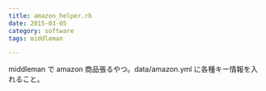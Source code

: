 ```yaml
---
title: amazon_helper.rb
date: 2015-03-05
category: software
tags: middleman

---
```


middleman で amazon 商品張るやつ。data/amazon.yml に各種キー情報を入れること。

<script src="https://gist.github.com/atarukodaka/e576fed6c4c556c8a6a1.js"></script>
